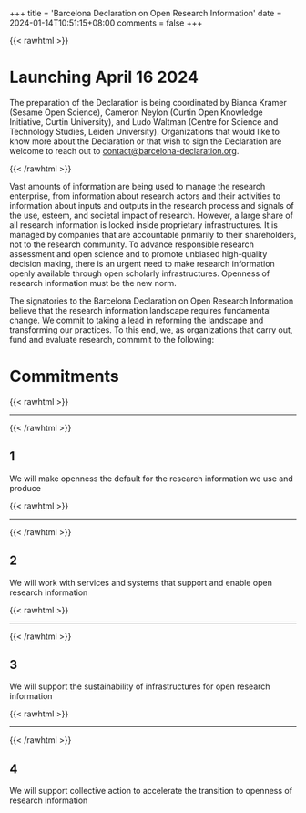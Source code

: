 +++
title = 'Barcelona Declaration on Open Research Information'
date = 2024-01-14T10:51:15+08:00
comments = false
+++

{{< rawhtml >}}
<div class="well">
<h1>Launching April 16 2024</h1>
<p>
The preparation of the Declaration is being coordinated by Bianca Kramer (Sesame Open Science), Cameron Neylon (Curtin Open Knowledge Initiative, Curtin University), and Ludo Waltman (Centre for Science and Technology Studies, Leiden University). Organizations that would like to know more about the Declaration or that wish to sign the Declaration are welcome to reach out to <a href="mailto:contact@barcelona-declaration.org" title="contact@barcelona-declaration.org">contact@barcelona-declaration.org</a>.
</p>
</div>
{{< /rawhtml >}}

Vast amounts of information are being used to manage the research enterprise, from information about research actors and their activities to information about inputs and outputs in the research process and signals of the use, esteem, and societal impact of research. However, a large share of all research information is locked inside proprietary infrastructures. It is managed by companies that are accountable primarily to their shareholders, not to the research community. To advance responsible research assessment and open science and to promote unbiased high-quality decision making, there is an urgent need to make research information openly available through open scholarly infrastructures. Openness of research information must be the new norm.

The signatories to the Barcelona Declaration on Open Research Information believe that the research information landscape requires fundamental change. We commit to taking a lead in reforming the landscape and transforming our practices. To this end, we, as organizations that carry out, fund and evaluate research, commmit to the following:

# Commitments
{{< rawhtml >}}
<hr class="small">
{{< /rawhtml >}}

## 1

We will make openness the default for the research information
we use and produce

{{< rawhtml >}}
<hr class="small">
{{< /rawhtml >}}

## 2
We will work with services and systems that support
and enable open research information

{{< rawhtml >}}
<hr class="small">
{{< /rawhtml >}}

## 3
We will support the sustainability of infrastructures
for open research information

{{< rawhtml >}}
<hr class="small">
{{< /rawhtml >}}

## 4
We will support collective action to accelerate the transition
to openness of research information

